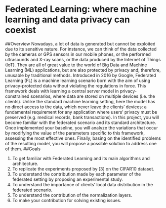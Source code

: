 # Federated Learning: where machine learning and data privacy can coexist
##Overview
Nowadays, a lot of data is generated but cannot be exploited due to its sensitive nature. For
instance, we can think of the data collected by the cameras or GPS sensors in our mobile phones,
or the performed ultrasounds and X-ray scans, or the data produced by the Internet of Things
(IoT). They are all of great value to the world of Big Data and Machine Learning (ML) applications,
but are also protected by privacy and, therefore, unusable by traditional methods.
Introduced in 2016 by Google, Federated Learning (FL) is a machine learning scenario born with
the aim of using privacy-protected data without violating the regulations in force. This framework
deals with learning a central server model in privacy-constrained scenarios, where data are
stored on multiple devices (i.e. the clients). Unlike the standard machine learning setting, here the
model has no direct access to the data, which never leave the clients’ devices: a fundamental
requirement for any application where users’ privacy must be preserved (e.g. medical records,
bank transactions).
In this project, you will become familiar with the federated scenario and its standard architecture.
Once implemented your baseline, you will analyze the variations that occur by modifying the
value of the parameters specific to this framework, assessing the most effective ones. Finally,
basing on the identified problems of the resulting model, you will propose a possible solution to
address one of them.
##Goals
1. To get familiar with Federated Learning and its main algorithms and architecture.
2. To replicate the experiments proposed by [3] on the CIFAR10 dataset.
3. To understand the contribution made by each parameter of the federated setting by proposing an experimental study.
4. To understand the importance of clients’ local data distribution in the federated scenario.
5. To understand the contribution of the normalization layers.
6. To make your contribution for solving existing issues.

